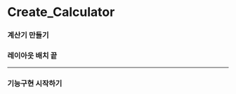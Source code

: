 # Create_Calculator

### 계산기 만들기


### 레이아웃 배치 끝
--------------------------------------------
### 기능구현 시작하기
